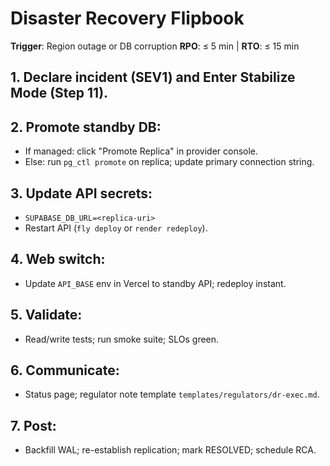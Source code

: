 # Disaster Recovery Flipbook

**Trigger**: Region outage or DB corruption
**RPO**: ≤ 5 min | **RTO**: ≤ 15 min

## 1. Declare incident (SEV1) and Enter **Stabilize Mode** (Step 11).

## 2. Promote standby DB:
- If managed: click "Promote Replica" in provider console.
- Else: run `pg_ctl promote` on replica; update primary connection string.

## 3. Update API secrets:
- `SUPABASE_DB_URL=<replica-uri>`
- Restart API (`fly deploy` or `render redeploy`).

## 4. Web switch:
- Update `API_BASE` env in Vercel to standby API; redeploy instant.

## 5. Validate:
- Read/write tests; run smoke suite; SLOs green.

## 6. Communicate:
- Status page; regulator note template `templates/regulators/dr-exec.md`.

## 7. Post:
- Backfill WAL; re-establish replication; mark RESOLVED; schedule RCA.
